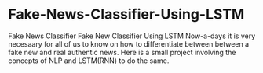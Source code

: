 # Fake-News-Classifier-Using-LSTM
Fake News Classifier
Fake New Classifier Using LSTM
Now-a-days it is very necesaary for all of us to know on how to differentiate between between a fake new and real authentic news.
Here is a small project involving the concepts of NLP and LSTM(RNN) to do the same.
